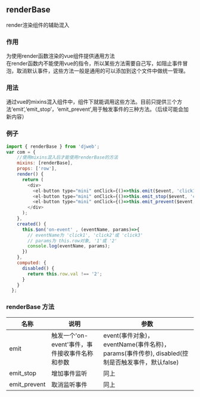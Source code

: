 ## renderBase
render渲染组件的辅助混入

### 作用
为使用render函数渲染的vue组件提供通用方法   
在render函数内不能使用vue的指令，所以某些方法需要自己写，如阻止事件冒泡，取消默认事件，这些方法一般是通用的可以添加到这个文件中做统一管理。

### 用法
通过vue的mixins混入组件中，组件下就能调用这些方法。目前只提供三个方法‘emit’,‘emit_stop’，‘emit_prevent’,用于触发事件的三种方法。（后续可能会加新内容）

### 例子
```javascript
import { renderBase } from 'djweb';
var com = {
    //使用mixins混入后才能使用renderBase的方法
    mixins: [renderBase],
    props: ['row'],
    render() {
      return (
        <div>
          <el-button type="mini" onClick={()=>this.emit($event, 'click1', this.row)}>emit</el-button>
          <el-button type="mini" onClick={()=>this.emit_stop($event, 'click2', '1')}>emit_stop</el-button>
          <el-button type="mini" onClick={()=>this.emit_prevent($event, 'click3', '2', this.disabled)}>emit_prevent</el-button>
        </div> 
      );
    },
    created() {
      this.$on('on-event' , (eventName, params)=>{
        // eventName为 'click1', 'click2'或 'click3'
        // params为 this.row对象, '1'或 '2'
        console.log(eventName, params);
      })
    },
    computed: {
      disabled() {
        return this.row.val !== '2';
      }
    }
  };
```

### renderBase 方法
| 名称 | 说明 | 参数 |
| --- | --- | --- |
| emit | 触发一个'on-event'事件，事件接收事件名称和参数 | event(事件对象)，eventName(事件名称)，params(事件传参), disabled(控制是否触发事件，默认false) |
| emit_stop | 增加事件监听 | 同上 |
| emit_prevent | 取消监听事件 | 同上 |
